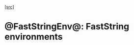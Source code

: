 [[src]](https://github.com/ghc/ghc/tree/master/compiler/utils/FastStringEnv.hs)
# @FastStringEnv@: FastString environments